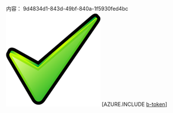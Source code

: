 内容： 9d4834d1-843d-49bf-840a-1f5930fed4bc![图像](33517f86-a2b5-4248-8251-768d89dcd556.png)
[AZURE.INCLUDE [b-token](ec788009-fe3f-4dbc-a3fe-1e0ada2003a6.md)]

